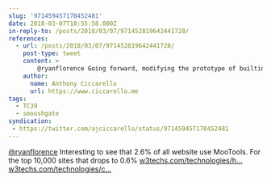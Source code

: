 ```yaml
---
slug: '971459457170452481'
date: 2018-03-07T18:55:58.000Z
in-reply-to: /posts/2018/03/07/971452819642441728/
references:
  - url: /posts/2018/03/07/971452819642441728/
    post-type: tweet
    content: >
        @ryanflorence Going forward, modifying the prototype of builtins pre-standardization should be understood as a risk by developers and shouldn't hold up standardization. However, I can't imagine past tools could be reasonably held to this expectation.
    author:
      name: Anthony Ciccarello
      url: https://www.ciccarello.me
tags:
  - TC39
  - smooshgate
syndication:
 - https://twitter.com/ajciccarello/status/971459457170452481
---
```


[@ryanflorence](https://twitter.com/ryanflorence) Interesting to see that 2.6% of all website use MooTools. For the top 10,000 sites that drops to 0.6%
[w3techs.com/technologies/h…](https://w3techs.com/technologies/history_overview/javascript_library/all/y) [w3techs.com/technologies/c…](https://w3techs.com/technologies/comparison/js-bootstrap,js-mootools)
